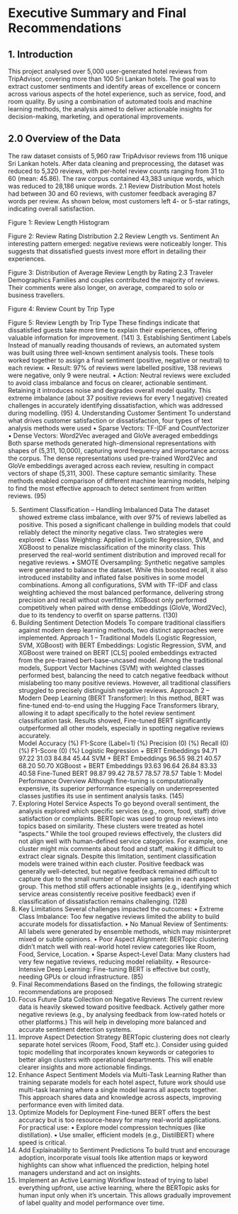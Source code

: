 # Executive Summary and Final Recommendations

## 1. Introduction

This project analysed over 5,000 user-generated hotel reviews from TripAdvisor, covering more than 100 Sri Lankan hotels. The goal was to extract customer sentiments and identify areas of excellence or concern across various aspects of the hotel experience, such as service, food, and room quality. By using a combination of automated tools and machine learning methods, the analysis aimed to deliver actionable insights for decision-making, marketing, and operational improvements.                                                      

## 2.0 Overview of the Data
The raw dataset consists of 5,960 raw TripAdvisor reviews from 116 unique Sri Lankan hotels. After data cleaning and preprocessing, the dataset was reduced to 5,320 reviews, with per-hotel review counts ranging from 31 to 60 (mean: 45.86). The raw corpus contained 43,383 unique words, which was reduced to 28,186 unique words.
2.1 Review Distribution
Most hotels had between 30 and 60 reviews, with customer feedback averaging 87 words per review. As shown below, most customers left 4- or 5-star ratings, indicating overall satisfaction.
 
Figure 1: Review Length Histogram
 
Figure 2: Review Rating Distribution
2.2 Review Length vs. Sentiment
An interesting pattern emerged: negative reviews were noticeably longer. This suggests that dissatisfied guests invest more effort in detailing their experiences.
 
Figure 3: Distribution of Average Review Length by Rating
2.3 Traveler Demographics
Families and couples contributed the majority of reviews. Their comments were also longer, on average, compared to solo or business travellers.
 
Figure 4: Review Count by Trip Type
 
Figure 5: Review Length by Trip Type
These findings indicate that dissatisfied guests take more time to explain their experiences, offering valuable information for improvement.                                                              (141)
3. Establishing Sentiment Labels
Instead of manually reading thousands of reviews, an automated system was built using three well-known sentiment analysis tools. These tools worked together to assign a final sentiment (positive, negative or neutral) to each review.
•	Result: 97% of reviews were labelled positive, 138 reviews were negative, only 9 were neutral.
•	Action: Neutral reviews were excluded to avoid class imbalance and focus on clearer, actionable sentiment. Retaining it introduces noise and degrades overall model quality.
This extreme imbalance (about 37 positive reviews for every 1 negative) created challenges in accurately identifying dissatisfaction, which was addressed during modelling.         (95)
4. Understanding Customer Sentiment
To understand what drives customer satisfaction or dissatisfaction, four types of text analysis methods were used
•	Sparse Vectors: TF-IDF and CountVectorizer
•	Dense Vectors: Word2Vec averaged and GloVe averaged embeddings
Both sparse methods generated high-dimensional representations with shapes of (5,311, 10,000), capturing word frequency and importance across the corpus. 
The dense representations used pre-trained Word2Vec and GloVe embeddings averaged across each review, resulting in compact vectors of shape (5,311, 300). These capture semantic similarity.
These methods enabled comparison of different machine learning models, helping to find the most effective approach to detect sentiment from written reviews.                          (95)


5. Sentiment Classification – Handling Imbalanced Data
The dataset showed extreme class imbalance, with over 97% of reviews labelled as positive. This posed a significant challenge in building models that could reliably detect the minority negative class.
Two strategies were explored:
•	Class Weighting: Applied in Logistic Regression, SVM, and XGBoost to penalize misclassification of the minority class. This preserved the real-world sentiment distribution and improved recall for negative reviews.
•	SMOTE Oversampling: Synthetic negative samples were generated to balance the dataset. While this boosted recall, it also introduced instability and inflated false positives in some model combinations.
Among all configurations, SVM with TF-IDF and class weighting achieved the most balanced performance, delivering strong precision and recall without overfitting. XGBoost only performed competitively when paired with dense embeddings (GloVe, Word2Vec), due to its tendency to overfit on sparse patterns.                                                          (130)
6. Building Sentiment Detection Models
To compare traditional classifiers against modern deep learning methods, two distinct approaches were implemented.
Approach 1 – Traditional Models (Logistic Regression, SVM, XGBoost) with BERT Embeddings:
Logistic Regression, SVM, and XGBoost were trained on BERT [CLS] pooled embeddings extracted from the pre-trained bert-base-uncased model. 
Among the traditional models, Support Vector Machines (SVM) with weighted classes performed best, balancing the need to catch negative feedback without mislabeling too many positive reviews. However, all traditional classifiers struggled to precisely distinguish negative reviews.
Approach 2 – Modern Deep Learning (BERT Transformer):
In this method, BERT was fine-tuned end-to-end using the Hugging Face Transformers library, allowing it to adapt specifically to the hotel review sentiment classification task.
Results showed, Fine-tuned BERT significantly outperformed all other models, especially in spotting negative reviews accurately.                                                             
Model	Accuracy (%)	F1-Score (Label=1) (%)	Precision (0) (%)	Recall (0) (%)	F1-Score (0) (%)
Logistic Regression + BERT Embeddings	94.71	97.22	31.03	84.84	45.44
SVM + BERT Embeddings	96.55	98.21	40.57	68.20	50.70
XGBoost + BERT Embeddings	93.63	96.64	26.84	83.33	40.58
Fine-Tuned BERT	98.87	99.42	78.57	78.57	78.57
Table 1: Model Performance Overview
Although fine-tuning is computationally expensive, its superior performance especially on underrepresented classes justifies its use in sentiment analysis tasks.                     (145)
7. Exploring Hotel Service Aspects
To go beyond overall sentiment, the analysis explored which specific services (e.g., room, food, staff) drive satisfaction or complaints.
BERTopic was used to group reviews into topics based on similarity. These clusters were treated as hotel “aspects.” While the tool grouped reviews effectively, the clusters did not align well with human-defined service categories. For example, one cluster might mix comments about food and staff, making it difficult to extract clear signals.
Despite this limitation, sentiment classification models were trained within each cluster. Positive feedback was generally well-detected, but negative feedback remained difficult to capture due to the small number of negative samples in each aspect group.
This method still offers actionable insights (e.g., identifying which service areas consistently receive positive feedback) even if classification of dissatisfaction remains challenging.                                                                                                                 (128)
8. Key Limitations
Several challenges impacted the outcomes:
•	Extreme Class Imbalance: Too few negative reviews limited the ability to build accurate models for dissatisfaction.
•	No Manual Review of Sentiments: All labels were generated by ensemble methods, which may misinterpret mixed or subtle opinions.
•	Poor Aspect Alignment: BERTopic clustering didn’t match well with real-world hotel review categories like Room, Food, Service, Location.
•	Sparse Aspect-Level Data: Many clusters had very few negative reviews, reducing model reliability.
•	Resource-Intensive Deep Learning: Fine-tuning BERT is effective but costly, needing GPUs or cloud infrastructure.                                                               (85)
9. Final Recommendations
Based on the findings, the following strategic recommendations are proposed:
1. Focus Future Data Collection on Negative Reviews
The current review data is heavily skewed toward positive feedback. Actively gather more negative reviews (e.g., by analysing feedback from low-rated hotels or other platforms.) This will help in developing more balanced and accurate sentiment detection systems.
2. Improve Aspect Detection Strategy
BERTopic clustering does not clearly separate hotel services (Room, Food, Staff etc.). Consider using guided topic modelling that incorporates known keywords or categories to better align clusters with operational departments. This will enable clearer insights and more actionable findings.
3. Enhance Aspect Sentiment Models via Multi-Task Learning
Rather than training separate models for each hotel aspect, future work should use multi-task learning where a single model learns all aspects together. This approach shares data and knowledge across aspects, improving performance even with limited data.
4. Optimize Models for Deployment
Fine-tuned BERT offers the best accuracy but is too resource-heavy for many real-world applications. For practical use:
•	Explore model compression techniques (like distillation).
•	Use smaller, efficient models (e.g., DistilBERT) where speed is critical.
5. Add Explainability to Sentiment Predictions
To build trust and encourage adoption, incorporate visual tools like attention maps or keyword highlights can show what influenced the prediction, helping hotel managers understand and act on insights.
6. Implement an Active Learning Workflow
Instead of trying to label everything upfront, use active learning, where the BERTopic asks for human input only when it’s uncertain. This allows gradually improvement of label quality and model performance over time.
